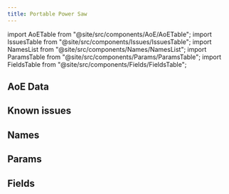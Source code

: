 ```yaml
---
title: Portable Power Saw
---
```


import AoETable from "@site/src/components/AoE/AoETable";
import IssuesTable from "@site/src/components/Issues/IssuesTable";
import NamesList from "@site/src/components/Names/NamesList";
import ParamsTable from "@site/src/components/Params/ParamsTable";
import FieldsTable from "@site/src/components/Fields/FieldsTable";

## AoE Data

<AoETable item_key="portablepowersaw" data_src="weapon" />

## Known issues

<IssuesTable item_key="portablepowersaw" data_src="weapon" />

## Names

<NamesList item_key="portablepowersaw" data_src="weapon" />

## Params

<ParamsTable item_key="portablepowersaw" data_src="weapon" />

## Fields

<FieldsTable item_key="portablepowersaw" data_src="weapon" />
